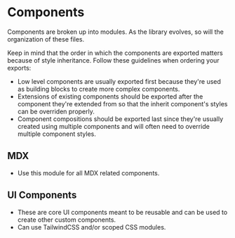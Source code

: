 # Components

Components are broken up into modules. As the library evolves, so will the organization of these files.

Keep in mind that the order in which the components are exported matters because of style inheritance. Follow these guidelines when ordering your exports:

- Low level components are usually exported first because they're used as building blocks to create more complex components.
- Extensions of existing components should be exported after the component they're extended from so that the inherit component's styles can be overriden properly.
- Component compositions should be exported last since they're usually created using multiple components and will often need to override multiple component styles.

## MDX

- Use this module for all MDX related components.

## UI Components

- These are core UI components meant to be reusable and can be used to create other custom components.
- Can use TailwindCSS and/or scoped CSS modules.
